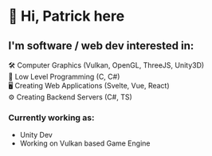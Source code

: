 # 👋 Hi, Patrick here

## I'm software / web dev interested in:
🛠 Computer Graphics (Vulkan, OpenGL, ThreeJS, Unity3D) \
💾 Low Level Programming (C, C#) \
🖥 Creating Web Applications (Svelte, Vue, React) \
⚙ Creating Backend Servers (C#, TS) 

### Currently working as:
- Unity Dev
- Working on Vulkan based Game Engine

<!---
Patrol981/Patrol981 is a ✨ special ✨ repository because its `README.md` (this file) appears on your GitHub profile.
You can click the Preview link to take a look at your changes.
--->
